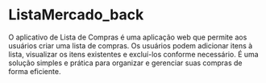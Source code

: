 # ListaMercado_back
O aplicativo de Lista de Compras é uma aplicação web que permite aos usuários criar uma lista de compras. Os usuários podem adicionar itens à lista, visualizar os itens existentes e excluí-los conforme necessário. É uma solução simples e prática para organizar e gerenciar suas compras de forma eficiente.
